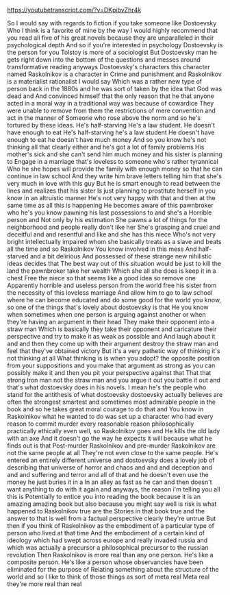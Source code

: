 https://youtubetranscript.com/?v=DKpibvZhr4k

 So I would say with regards to fiction if you take someone like Dostoevsky Who I think is a favorite of mine by the way I would highly recommend that you read all five of his great novels because they are unparalleled in their psychological depth And so if you're interested in psychology Dostoevsky is the person for you Tolstoy is more of a sociologist But Dostoevsky man he gets right down into the bottom of the questions and messes around transformative reading anyways Dostoevsky's characters this character named Raskolnikov is a character in Crime and punishment and Raskolnikov is a materialist rationalist I would say Which was a rather new type of person back in the 1880s and he was sort of taken by the idea that God was dead and And convinced himself that the only reason that he that anyone acted in a moral way in a traditional way was because of cowardice They were unable to remove from them the restrictions of mere convention and act in the manner of Someone who rose above the norm and so he's tortured by these ideas. He's half-starving He's a law student. He doesn't have enough to eat He's half-starving he's a law student He doesn't have enough to eat he doesn't have much money And so you know he's not thinking all that clearly either and he's got a lot of family problems His mother's sick and she can't send him much money and his sister is planning to Engage in a marriage that's loveless to someone who's rather tyrannical Who he she hopes will provide the family with enough money so that he can continue in law school And they write him brave letters telling him that she's very much in love with this guy But he is smart enough to read between the lines and realizes that his sister Is just planning to prostitute herself in you know in an altruistic manner He's not very happy with that and then at the same time as all this is happening He becomes aware of this pawnbroker who he's you know pawning his last possessions to and she's a Horrible person and Not only by his estimation She pawns a lot of things for the neighborhood and people really don't like her She's grasping and cruel and deceitful and and resentful and like and she has this niece Who's not very bright intellectually impaired whom she basically treats as a slave and beats all the time and so Raskolnikov You know involved in this mess And half-starved and a bit delirious And possessed of these strange new nihilistic ideas decides that The best way out of this situation would be just to kill the land the pawnbroker take her wealth Which she all she does is keep it in a chest Free the niece so that seems like a good idea so remove one Apparently horrible and useless person from the world free his sister from the necessity of this loveless marriage And allow him to go to law school where he can become educated and do some good for the world you know, so one of the things that's lovely about dostoevsky is that He you know when sometimes when one person is arguing against another or when they're having an argument in their head They make their opponent into a straw man Which is basically they take their opponent and caricature their perspective and try to make it as weak as possible and And laugh about it and and then they come up with their argument destroy the straw man and feel that they've obtained victory But it's a very pathetic way of thinking it's not thinking at all What thinking is is when you adopt? the opposite position from your suppositions and you make that argument as strong as you can possibly make it and then you pit your perspective against that That that strong Iron man not the straw man and you argue it out you battle it out and that's what dostoevsky does in his novels. I mean he's the people who stand for the antithesis of what dostoevsky dostoevsky actually believes are often the strongest smartest and sometimes most admirable people in the book and so he takes great moral courage to do that and You know in Raskolnikov what he wanted to do was set up a character who had every reason to commit murder every reasonable reason philosophically practically ethically even well, so Raskolnikov goes and He kills the old lady with an axe And it doesn't go the way he expects it will because what he finds out is that Post-murder Raskolnikov and pre-murder Raskolnikov are not the same people at all They're not even close to the same people. He's entered an entirely different universe and dostoevsky does a lovely job of describing that universe of horror and chaos and and and deception and and and suffering and terror and all of that and he doesn't even use the money he just buries it in a In an alley as fast as he can and then doesn't want anything to do with it again and anyways, the reason i'm telling you all this is Potentially to entice you into reading the book because it is an amazing amazing book but also because you might say well is risk is what happened to Raskolnikov true are the Stories in that book true and the answer to that is well from a factual perspective clearly they're untrue But then if you think of Raskolnikov as the embodiment of a particular type of person who lived at that time And the embodiment of a certain kind of ideology which had swept across europe and really invaded russia and which was actually a precursor a philosophical precursor to the russian revolution Then Raskolnikov is more real than any one person. He's like a composite person. He's like a person whose observancies have been eliminated for the purpose of Relating something about the structure of the world and so I like to think of those things as sort of meta real Meta real they're more real than real
